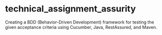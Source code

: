 # technical_assignment_assurity
Creating a BDD (Behavior-Driven Development) framework for testing the given acceptance criteria using Cucumber, Java, RestAssured, and Maven.
